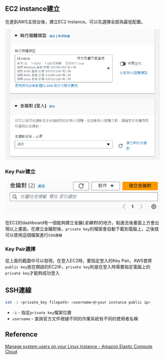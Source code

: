 ## EC2 instance建立

在進到AWS主控台後，建立EC2 Instance。可以先選擇全部為最低配置。

![EC2_create](../../image/EC2_create.png)

### Key Pair建立

![key_pair_create](../../image/key_pair_create.png)

在EC2的dashboard有一個能夠建立金鑰(*金鑰對*)的地方，點進去後畫面上方會出現以上畫面。在建立金鑰對後，`private key`的檔案會自動下載到電腦上，之後就可以使用這個檔案進行`SSH連線`

### Key Pair選擇

從上面的截圖中可以發現，在登入EC2時，要指定登入的Key Pair。AWS會將`public key`放在開啟的EC2中，`private key`則是在登入時需要指定電腦上的`private key`才能夠成功登入

## SSH連線

```sh
ssh -i <private_key filepath> <username>@<your instance public ip>
```

+ `-i` - 指定`private key`檔案位置
+ `username` - 查詢官方文件根據不同的作業系統有不同的使用者名稱

## Reference

[Manage system users on your Linux instance - Amazon Elastic Compute Cloud](https://docs.aws.amazon.com/AWSEC2/latest/UserGuide/managing-users.html)
